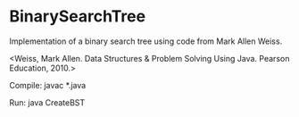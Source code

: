 # BinarySearchTree
Implementation of a binary search tree using code from Mark Allen Weiss.

<Weiss, Mark Allen. Data Structures & Problem Solving Using Java. Pearson Education, 2010.>

Compile: 
  javac *.java

Run: 
  java CreateBST
